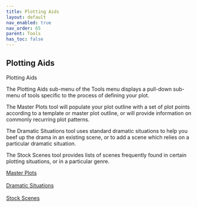 ```yaml
---
title: Plotting Aids
layout: default
nav_enabled: true
nav_order: 65
parent: Tools
has_toc: false
---
```

## Plotting Aids

Plotting Aids

The Plotting Aids sub-menu of the Tools menu displays a pull-down sub-menu of tools specific to the process of defining your plot.

The Master Plots tool will populate your plot outline with a set of plot points according to a template or master plot outline, or will provide information on commonly recurring plot patterns.

The Dramatic Situations tool uses standard dramatic situations to help you beef up the drama in an existing scene, or to add a scene which relies on a particular dramatic situation.

The Stock Scenes tool provides lists of scenes frequently found in certain plotting situations, or in a particular genre.

[Master Plots](Master_Plots.html) <br/><br/>
[Dramatic Situations](Dramatic_Situations.html) <br/><br/>
[Stock Scenes](Stock_Scenes.html) <br/><br/>
